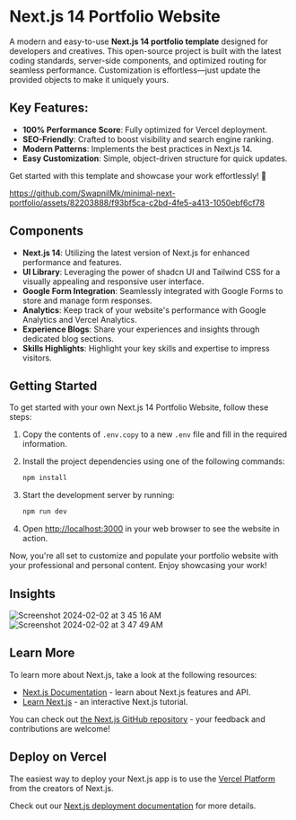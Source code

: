 # Next.js 14 Portfolio Website

A modern and easy-to-use **Next.js 14 portfolio template** designed for developers and creatives. This open-source project is built with the latest coding standards, server-side components, and optimized routing for seamless performance. Customization is effortless—just update the provided objects to make it uniquely yours.

## Key Features:
- **100% Performance Score**: Fully optimized for Vercel deployment.  
- **SEO-Friendly**: Crafted to boost visibility and search engine ranking.  
- **Modern Patterns**: Implements the best practices in Next.js 14.  
- **Easy Customization**: Simple, object-driven structure for quick updates.  

Get started with this template and showcase your work effortlessly! 🚀

https://github.com/SwapnilMk/minimal-next-portfolio/assets/82203888/f93bf5ca-c2bd-4fe5-a413-1050ebf6cf78

## Components

- **Next.js 14**: Utilizing the latest version of Next.js for enhanced performance and features.
- **UI Library**: Leveraging the power of shadcn UI and Tailwind CSS for a visually appealing and responsive user interface.
- **Google Form Integration**: Seamlessly integrated with Google Forms to store and manage form responses.
- **Analytics**: Keep track of your website's performance with Google Analytics and Vercel Analytics.
- **Experience Blogs**: Share your experiences and insights through dedicated blog sections.
- **Skills Highlights**: Highlight your key skills and expertise to impress visitors.

## Getting Started

To get started with your own Next.js 14 Portfolio Website, follow these steps:

1. Copy the contents of `.env.copy` to a new `.env` file and fill in the required information.
2. Install the project dependencies using one of the following commands:

   ```bash
   npm install
   ```

3. Start the development server by running:

   ```bash
   npm run dev
   ```

4. Open [http://localhost:3000](http://localhost:3000) in your web browser to see the website in action.

Now, you're all set to customize and populate your portfolio website with your professional and personal content. Enjoy showcasing your work!

## Insights

![Screenshot 2024-02-02 at 3 45 16 AM](https://github.com/SwapnilMk/minimal-next-portfolio/assets/82203888/3fb9c94d-9d99-4e98-92ea-14aadc91b568)
![Screenshot 2024-02-02 at 3 47 49 AM](https://github.com/SwapnilMk/minimal-next-portfolio/assets/82203888/7cfe28cc-b619-4199-9dab-1cf16723b86d)

## Learn More

To learn more about Next.js, take a look at the following resources:

- [Next.js Documentation](https://nextjs.org/docs) - learn about Next.js features and API.
- [Learn Next.js](https://nextjs.org/learn) - an interactive Next.js tutorial.

You can check out [the Next.js GitHub repository](https://github.com/vercel/next.js/) - your feedback and contributions are welcome!

## Deploy on Vercel

The easiest way to deploy your Next.js app is to use the [Vercel Platform](https://vercel.com/new?utm_medium=default-template&filter=next.js&utm_source=create-next-app&utm_campaign=create-next-app-readme) from the creators of Next.js.

Check out our [Next.js deployment documentation](https://nextjs.org/docs/deployment) for more details.
